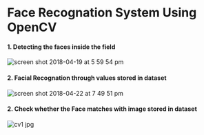 # Face Recognation System Using OpenCV

#### 1. Detecting the faces inside the field 


![screen shot 2018-04-19 at 5 59 54 pm](https://user-images.githubusercontent.com/26153500/38994718-c1132d30-4404-11e8-85b8-3141eeae3cfb.png)

#### 2. Facial Recognation through values stored in dataset

![screen shot 2018-04-22 at 7 49 51 pm](https://user-images.githubusercontent.com/26153500/39095956-822450f4-4666-11e8-9454-4accdb9cbcc2.png)

#### 2. Check whether the Face matches with image stored in dataset

![cv1 jpg](https://user-images.githubusercontent.com/26153500/39022113-a79e0ca6-4451-11e8-938f-73fee6e9db5c.png)
